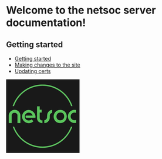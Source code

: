 Welcome to the netsoc server documentation!
=======

Getting started
----------

  * [Getting started](getting-started.md)
  * [Making changes to the site](change-site.md)
  * [Updating certs](update-certs.md)

  ![](netsoc_logo_200.png)
